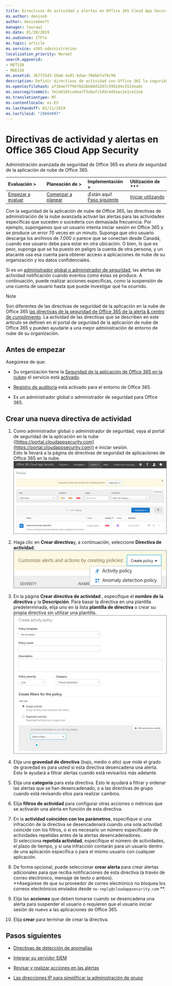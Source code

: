 ```yaml
---
title: Directivas de actividad y alertas en Office 365 Cloud App Security
ms.author: deniseb
author: denisebmsft
manager: laurawi
ms.date: 01/28/2019
ms.audience: ITPro
ms.topic: article
ms.service: o365-administration
localization_priority: Normal
search.appverid:
- MET150
- MOE150
ms.assetid: 367f25d3-10a0-4a91-bdae-70ebb7a79c98
description: Definir directivas de actividad con Office 365 la seguridad de la aplicación de nube para configurar alertas para desencadenar cuando actividades específicas suceden o sucedería con demasiada frecuencia. Mediante la configuración de directivas para activar las alertas, puede recibir una notificación sobre y supervisar las actividades específicas.
ms.openlocfilehash: af364e7ff96f6d18b60d3267c5992d4c5533ea8c
ms.sourcegitcommit: 7e2a0185cadea7f3a6afc5ddc445eac2e1ce22eb
ms.translationtype: MT
ms.contentlocale: es-ES
ms.lasthandoff: 02/11/2019
ms.locfileid: "29604097"
---
```

# <a name="activity-policies-and-alerts-in-office-365-cloud-app-security"></a>Directivas de actividad y alertas en Office 365 Cloud App Security

Administración avanzada de seguridad de Office 365 es ahora de seguridad de la aplicación de nube de Office 365.
  
|Evaluación **\>**|Planeación de **\>**|Implementación **\>**|Utilización de ***|
|:-----|:-----|:-----|:-----|
|[Empezar a evaluar](office-365-cas-overview.md) <br/> |[Comenzar a planear](get-ready-for-office-365-cas.md) <br/> |¡Están aquí!  <br/> [Paso siguiente](anomaly-detection-policies-in-ocas.md) <br/> |[Iniciar utilizando](utilization-activities-for-ocas.md) <br/> |
   
Con la seguridad de la aplicación de nube de Office 365, las directivas de administración de la nube avanzada activan las alertas para las actividades específicas que suceden o sucedería con demasiada frecuencia. Por ejemplo, supongamos que un usuario intenta iniciar sesión en Office 365 y se produce un error 70 veces en un minuto. Suponga que otro usuario descarga los archivos de 7.000 o parece que se conectan desde Canadá, cuando ese usuario debe para estar en otra ubicación. O bien, lo que es peor, suponga que se ha puesto en peligro la cuenta de otra persona, y un atacante usa esa cuenta para obtener acceso a aplicaciones de nube de su organización y los datos confidenciales.
  
Si es un [administrador global o administrador de seguridad](permissions-in-the-security-and-compliance-center.md), las alertas de actividad notificación cuando eventos como éstas se produce. A continuación, puede realizar acciones específicas, como la suspensión de una cuenta de usuario hasta que puede investigar qué ha ocurrido.
  
> [!NOTE]
> Son diferentes de las directivas de seguridad de la aplicación en la nube de Office 365 [las directivas de la seguridad de Office 365 de la alerta &amp; centro de cumplimiento](alert-policies.md). La actividad de las directivas que se describen en este artículo se definen en el portal de seguridad de la aplicación de nube de Office 365 y pueden ayudarle a una mejor administración de entorno de nube de su organización. 
  
## <a name="before-you-begin"></a>Antes de empezar

Asegúrese de que:
  
- Su organización tiene la [Seguridad de la aplicación de Office 365 en la nube](office-365-cas-overview.md)y el servicio está [activado](turn-on-office-365-cas.md).
    
- [Registro de auditoría](turn-audit-log-search-on-or-off.md) está activado para el entorno de Office 365. 
    
- Es un administrador global o administrador de seguridad para Office 365.
    
## <a name="create-a-new-activity-policy"></a>Crear una nueva directiva de actividad

1. Como administrador global o administrador de seguridad, vaya al portal de seguridad de la aplicación en la nube ([https://portal.cloudappsecurity.com](https://portal.cloudappsecurity.com)) e iniciar sesión. <br>Esto le llevará a la página de directivas de seguridad de aplicaciones de Office 365 en la nube.<br>![Cuando vaya al portal de seguridad de la aplicación de nube de Office 365, empezar con la página de directivas](media/5cb8833c-4e08-438c-bab3-91b5106f6f3f.png)
  
2. Haga clic en **Crear directiva**y, a continuación, seleccione **Directiva de actividad**.<br>![Cuando se crea una directiva en O365 CAS, puede elegir entre las directivas de la actividad y detección de anomalías.](media/79f34535-ddf9-4a5b-a0a3-8766bf9c174c.png)
  
3. En la página **Crear directiva de actividad** , especifique el **nombre de la directiva** y la **Descripción**. Para basar la directiva en una plantilla predeterminada, elija uno en la lista **plantilla de directiva** o crear su propia directiva sin utilizar una plantilla.<br>![Puede crear directivas de actividad con seguridad de la aplicación de nube de Office 365.](media/4083a76f-7074-4d6a-8200-6d76d49259d7.png)
  
4. Elija una **gravedad de directiva** (bajo, medio o alto) que mide el grado de gravedad es para usted si esta directiva desencadena una alerta. Esto le ayudará a filtrar alertas cuando está revisarlos más adelante. 
    
5. Elija una **categoría** para esta directiva. Esto le ayudará a filtrar y ordenar las alertas que se han desencadenado, o a las directivas de grupo cuando está revisando ellos para realizar cambios. 
    
6. Elija **filtros de actividad** para configurar otras acciones o métricas que se activarán una alerta en función de esta directiva. 
    
7. En la **actividad coinciden con los parámetros**, especifique si una infracción de la directiva se desencadenará cuando una sola actividad coincide con los filtros, o si es necesario un número especificado de actividades repetidas antes de la alertas desencadenadores.<br>Si selecciona **repetida actividad**, especifique el número de actividades, el plazo de tiempo, y si una infracción contarán para un usuario dentro de una aplicación específica o para el mismo usuario con cualquier aplicación.
    
8. De forma opcional, puede seleccionar **crear alerta** para crear alertas adicionales para que reciba notificaciones de esta directiva (a través de correo electrónico, mensaje de texto o ambos).<br>**Asegúrese de que su proveedor de correo electrónico no bloquea los correos electrónicos enviados desde `no-reply@cloudappsecurity.com` **. 
  
9. Elija las **acciones** que deben tomarse cuando se desencadena una alerta para suspender el usuario o requieren que el usuario iniciar sesión de nuevo a las aplicaciones de Office 365. 
    
10. Elija **crear** para terminar de crear la directiva. 
    
## <a name="next-steps"></a>Pasos siguientes

- [Directivas de detección de anomalías](anomaly-detection-policies-in-ocas.md)
    
- [Integrar su servidor SIEM](integrate-your-siem-server-with-office-365-cas.md)
    
- [Revisar y realizar acciones en las alertas](review-office-365-cas-alerts.md)
    
- [Las direcciones IP para simplificar la administración de grupo](group-your-ip-addresses-in-ocas.md)
    

